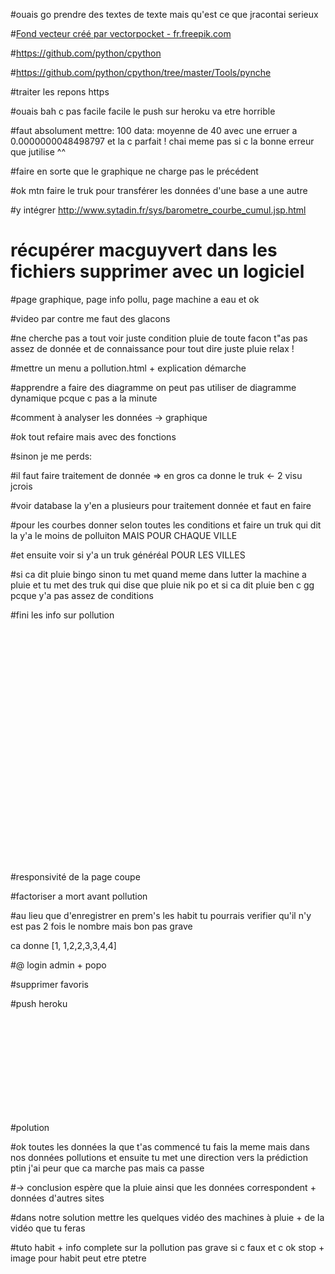 
#ouais go prendre des textes de texte mais qu'est ce que jracontai serieux

#<a href="https://fr.freepik.com/photos-vecteurs-libre/fond">Fond vecteur créé par vectorpocket - fr.freepik.com</a>

#https://github.com/python/cpython

#https://github.com/python/cpython/tree/master/Tools/pynche

#traiter les repons https

#ouais bah c pas facile facile le push sur heroku va etre horrible

#faut absolument mettre: 100 data: moyenne de 40 avec une erruer a  0.0000000048498797 et la c parfait ! chai meme pas si c la bonne erreur que jutilise ^^

#faire en sorte que le graphique ne charge pas le précédent

#ok mtn faire le truk pour transférer les données d'une base a une autre

#y intégrer http://www.sytadin.fr/sys/barometre_courbe_cumul.jsp.html

# récupérer macguyvert dans les fichiers supprimer avec un logiciel

#page graphique, page info pollu, page machine a eau et ok

#video par contre me faut des glacons

#ne cherche pas a tout voir juste condition pluie de toute facon t"as pas assez de donnée et de connaissance pour tout dire juste pluie relax !

#mettre un menu a pollution.html + explication démarche

#apprendre a faire des diagramme on peut pas utiliser de diagramme dynamique pcque c pas a la minute

#comment à analyser les données -> graphique

#ok tout refaire mais avec des fonctions



#sinon je me perds:

#il faut faire traitement de donnée => en gros ca donne le truk <- 2 visu jcrois

#voir database la y'en a plusieurs pour traitement donnée et faut en faire

#pour les courbes donner selon toutes les conditions et faire un truk qui dit la y'a le moins de polluiton MAIS POUR CHAQUE VILLE

#et ensuite voir si y'a un truk généréal POUR LES VILLES

#si ca dit pluie bingo sinon tu met quand meme dans lutter la machine a pluie et tu met des truk qui dise que pluie nik po et si ca dit pluie ben c gg pcque y'a pas assez de conditions

#fini les info sur pollution













<br><br><br><br><br><br><br><br><br><br><br><br><br><br><br><br><br><br><br><br><br>
<br>


#responsivité de la page coupe

#factoriser a mort avant pollution



#au lieu que d'enregistrer en prem's les habit tu pourrais verifier qu'il n'y est pas 2 fois le nombre mais bon pas grave

ca donne [1, 1,2,2,3,3,4,4] 

#@ login admin + popo

#supprimer favoris

#push heroku





















<br><br><br><br><br><br><br><br><br>


#polution

#ok toutes les données la que t'as commencé tu fais la meme mais dans nos données pollutions et ensuite tu met une direction vers la prédiction ptin j'ai peur que ca marche pas mais ca passe

#-> conclusion espère que la pluie ainsi que les données correspondent + données d'autres sites
  
#dans notre solution mettre les quelques vidéo des machines à pluie + de la vidéo que tu feras

#tuto habit + info complete sur la pollution pas grave si c faux et c ok stop + image pour habit peut etre ptetre


<br><br><br><br><br><br><br><br><br><br><br><br><br><br>








